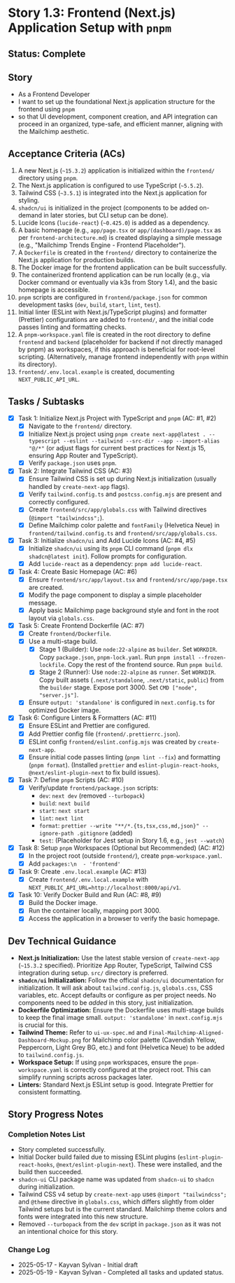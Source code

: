 # Story 1.3: Frontend (Next.js) Application Setup with `pnpm`

## Status: Complete

## Story

- As a Frontend Developer
- I want to set up the foundational Next.js application structure for the frontend using `pnpm`
- so that UI development, component creation, and API integration can proceed in an organized, type-safe, and efficient manner, aligning with the Mailchimp aesthetic.

## Acceptance Criteria (ACs)

1. A new Next.js (`~15.3.2`) application is initialized within the `frontend/` directory using `pnpm`.
2. The Next.js application is configured to use TypeScript (`~5.5.2`).
3. Tailwind CSS (`~3.5.1`) is integrated into the Next.js application for styling.
4. `shadcn/ui` is initialized in the project (components to be added on-demand in later stories, but CLI setup can be done).
5. Lucide Icons (`lucide-react`) (`~0.425.0`) is added as a dependency.
6. A basic homepage (e.g., `app/page.tsx` or `app/(dashboard)/page.tsx` as per `frontend-architecture.md`) is created displaying a simple message (e.g., "Mailchimp Trends Engine - Frontend Placeholder").
7. A `Dockerfile` is created in the `frontend/` directory to containerize the Next.js application for production builds.
8. The Docker image for the frontend application can be built successfully.
9. The containerized frontend application can be run locally (e.g., via Docker command or eventually via k3s from Story 1.4), and the basic homepage is accessible.
10. `pnpm` scripts are configured in `frontend/package.json` for common development tasks (`dev`, `build`, `start`, `lint`, `test`).
11. Initial linter (ESLint with Next.js/TypeScript plugins) and formatter (Prettier) configurations are added to `frontend/`, and the initial code passes linting and formatting checks.
12. A `pnpm-workspace.yaml` file is created in the root directory to define `frontend` and `backend` (placeholder for backend if not directly managed by pnpm) as workspaces, if this approach is beneficial for root-level scripting. (Alternatively, manage frontend independently with `pnpm` within its directory).
13. `frontend/.env.local.example` is created, documenting `NEXT_PUBLIC_API_URL`.

## Tasks / Subtasks

- [x] Task 1: Initialize Next.js Project with TypeScript and `pnpm` (AC: #1, #2)
  - [x] Navigate to the `frontend/` directory.
  - [x] Initialize Next.js project using `pnpm create next-app@latest . --typescript --eslint --tailwind --src-dir --app --import-alias "@/*"` (or adjust flags for current best practices for Next.js 15, ensuring App Router and TypeScript).
  - [x] Verify `package.json` uses `pnpm`.
- [x] Task 2: Integrate Tailwind CSS (AC: #3)
  - [x] Ensure Tailwind CSS is set up during Next.js initialization (usually handled by `create-next-app` flags).
  - [x] Verify `tailwind.config.ts` and `postcss.config.mjs` are present and correctly configured.
  - [x] Create `frontend/src/app/globals.css` with Tailwind directives (`@import "tailwindcss";`).
  - [x] Define Mailchimp color palette and `fontFamily` (Helvetica Neue) in `frontend/tailwind.config.ts` and `frontend/src/app/globals.css`.
- [x] Task 3: Initialize `shadcn/ui` and Add Lucide Icons (AC: #4, #5)
  - [x] Initialize `shadcn/ui` using its `pnpm` CLI command (`pnpm dlx shadcn@latest init`). Follow prompts for configuration.
  - [x] Add `lucide-react` as a dependency: `pnpm add lucide-react`.
- [x] Task 4: Create Basic Homepage (AC: #6)
  - [x] Ensure `frontend/src/app/layout.tsx` and `frontend/src/app/page.tsx` are created.
  - [x] Modify the page component to display a simple placeholder message.
  - [x] Apply basic Mailchimp page background style and font in the root layout via `globals.css`.
- [x] Task 5: Create Frontend Dockerfile (AC: #7)
  - [x] Create `frontend/Dockerfile`.
  - [x] Use a multi-stage build.
    - [x] Stage 1 (Builder): Use `node:22-alpine` as `builder`. Set `WORKDIR`. Copy `package.json`, `pnpm-lock.yaml`. Run `pnpm install --frozen-lockfile`. Copy the rest of the frontend source. Run `pnpm build`.
    - [x] Stage 2 (Runner): Use `node:22-alpine` as `runner`. Set `WORKDIR`. Copy built assets (`.next/standalone`, `.next/static`, `public`) from the `builder` stage. Expose port 3000. Set `CMD ["node", "server.js"]`.
  - [x] Ensure `output: 'standalone'` is configured in `next.config.ts` for optimized Docker image.
- [x] Task 6: Configure Linters & Formatters (AC: #11)
  - [x] Ensure ESLint and Prettier are configured.
  - [x] Add Prettier config file (`frontend/.prettierrc.json`).
  - [x] ESLint config `frontend/eslint.config.mjs` was created by `create-next-app`.
  - [x] Ensure initial code passes linting (`pnpm lint --fix`) and formatting (`pnpm format`). (Installed `prettier` and `eslint-plugin-react-hooks`, `@next/eslint-plugin-next` to fix build issues).
- [x] Task 7: Define `pnpm` Scripts (AC: #10)
  - [x] Verify/update `frontend/package.json` scripts:
    - `dev`: `next dev` (removed `--turbopack`)
    - `build`: `next build`
    - `start`: `next start`
    - `lint`: `next lint`
    - `format`: `prettier --write "**/*.{ts,tsx,css,md,json}" --ignore-path .gitignore` (added)
    - `test`: (Placeholder for Jest setup in Story 1.6, e.g., `jest --watch`)
- [x] Task 8: Setup `pnpm` Workspaces (Optional but Recommended) (AC: #12)
  - [x] In the project root (outside `frontend/`), create `pnpm-workspace.yaml`.
  - [x] Add `packages:\n  - 'frontend'`
- [x] Task 9: Create `.env.local.example` (AC: #13)
  - [x] Create `frontend/.env.local.example` with `NEXT_PUBLIC_API_URL=http://localhost:8000/api/v1`.
- [x] Task 10: Verify Docker Build and Run (AC: #8, #9)
  - [x] Build the Docker image.
  - [x] Run the container locally, mapping port 3000.
  - [x] Access the application in a browser to verify the basic homepage.

## Dev Technical Guidance

- **Next.js Initialization:** Use the latest stable version of `create-next-app` (`~15.3.2` specified). Prioritize App Router, TypeScript, Tailwind CSS integration during setup. `src/` directory is preferred.
- **`shadcn/ui` Initialization:** Follow the official `shadcn/ui` documentation for initialization. It will ask about `tailwind.config.js`, `globals.css`, CSS variables, etc. Accept defaults or configure as per project needs. No components need to be *added* in this story, just initialization.
- **Dockerfile Optimization:** Ensure the Dockerfile uses multi-stage builds to keep the final image small. `output: 'standalone'` in `next.config.mjs` is crucial for this.
- **Tailwind Theme:** Refer to `ui-ux-spec.md` and `Final-Mailchimp-Aligned-Dashboard-Mockup.png` for Mailchimp color palette (Cavendish Yellow, Peppercorn, Light Grey BG, etc.) and font (Helvetica Neue) to be added to `tailwind.config.js`.
- **Workspace Setup:** If using `pnpm` workspaces, ensure the `pnpm-workspace.yaml` is correctly configured at the project root. This can simplify running scripts across packages later.
- **Linters:** Standard Next.js ESLint setup is good. Integrate Prettier for consistent formatting.

## Story Progress Notes

### Completion Notes List

- Story completed successfully.
- Initial Docker build failed due to missing ESLint plugins (`eslint-plugin-react-hooks`, `@next/eslint-plugin-next`). These were installed, and the build then succeeded.
- `shadcn-ui` CLI package name was updated from `shadcn-ui` to `shadcn` during initialization.
- Tailwind CSS v4 setup by `create-next-app` uses `@import "tailwindcss";` and `@theme` directive in `globals.css`, which differs slightly from older Tailwind setups but is the current standard. Mailchimp theme colors and fonts were integrated into this new structure.
- Removed `--turbopack` from the `dev` script in `package.json` as it was not an intentional choice for this story.

### Change Log

- 2025-05-17 - Kayvan Sylvan - Initial draft
- 2025-05-19 - Kayvan Sylvan - Completed all tasks and updated status.
